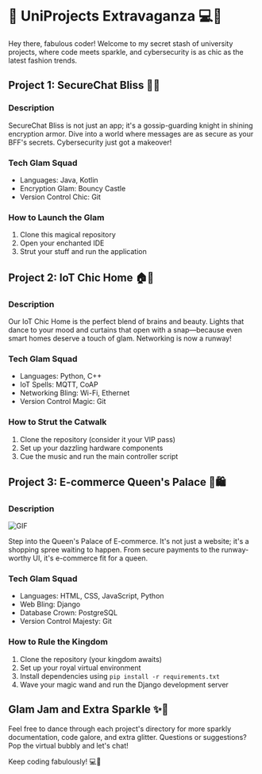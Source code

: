 # 💖 UniProjects Extravaganza 💻🚀

Hey there, fabulous coder! Welcome to my secret stash of university projects, where code meets sparkle, and cybersecurity is as chic as the latest fashion trends.

## Project 1: SecureChat Bliss 💬🔐

### Description
SecureChat Bliss is not just an app; it's a gossip-guarding knight in shining encryption armor. Dive into a world where messages are as secure as your BFF's secrets. Cybersecurity just got a makeover!

### Tech Glam Squad
- Languages: Java, Kotlin
- Encryption Glam: Bouncy Castle
- Version Control Chic: Git

### How to Launch the Glam
1. Clone this magical repository
2. Open your enchanted IDE
3. Strut your stuff and run the application

## Project 2: IoT Chic Home 🏠💅

### Description
Our IoT Chic Home is the perfect blend of brains and beauty. Lights that dance to your mood and curtains that open with a snap—because even smart homes deserve a touch of glam. Networking is now a runway!

### Tech Glam Squad
- Languages: Python, C++
- IoT Spells: MQTT, CoAP
- Networking Bling: Wi-Fi, Ethernet
- Version Control Magic: Git

### How to Strut the Catwalk
1. Clone the repository (consider it your VIP pass)
2. Set up your dazzling hardware components
3. Cue the music and run the main controller script

## Project 3: E-commerce Queen's Palace 👑🛍️

### Description

![GIF](https://giphy.com/clips/originals-hacker-desi-hackette-lu01tsQqf1mJuHrFVq)


Step into the Queen's Palace of E-commerce. It's not just a website; it's a shopping spree waiting to happen. From secure payments to the runway-worthy UI, it's e-commerce fit for a queen.

### Tech Glam Squad
- Languages: HTML, CSS, JavaScript, Python
- Web Bling: Django
- Database Crown: PostgreSQL
- Version Control Majesty: Git

### How to Rule the Kingdom
1. Clone the repository (your kingdom awaits)
2. Set up your royal virtual environment
3. Install dependencies using `pip install -r requirements.txt`
4. Wave your magic wand and run the Django development server

## Glam Jam and Extra Sparkle ✨💃

Feel free to dance through each project's directory for more sparkly documentation, code galore, and extra glitter. Questions or suggestions? Pop the virtual bubbly and let's chat!

Keep coding fabulously! 💻💖
